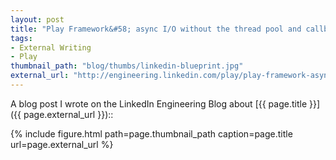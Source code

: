 ```yaml
---
layout: post
title: "Play Framework&#58; async I/O without the thread pool and callback hell"
tags:
- External Writing
- Play
thumbnail_path: "blog/thumbs/linkedin-blueprint.jpg"
external_url: "http://engineering.linkedin.com/play/play-framework-async-io-without-thread-pool-and-callback-hell"
---  
```


A blog post I wrote on the LinkedIn Engineering Blog about [{{ page.title }}]({{ page.external_url }})::

{% include figure.html path=page.thumbnail_path caption=page.title url=page.external_url %}

